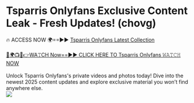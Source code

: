 # Tsparris Onlyfans Exclusive Content Leak - Fresh Updates! (chovg)

🔥 ACCESS NOW 🌍==►► <a href="https://tinyurl.com/kvy9nzfs" rel="nofollow">Tsparris Onlyfans Latest Collection</a>
<br><br>
[🔴🌍📺📱👉WA𝚃CH Now==►► CLICK HERE TO Tsparris Onlyfans 𝚆𝙰𝚃𝙲𝙷 NOW](https://tinyurl.com/kvy9nzfs)
<br><br>
Unlock Tsparris Onlyfans's private videos and photos today! Dive into the newest 2025 content updates and explore exclusive material you won’t find anywhere else.
<br>
<a href="https://tinyurl.com/kvy9nzfs" rel="nofollow" data-target="animated-image.originalLink"><img src="https://camo.githubusercontent.com/8a4f000d20f83aca3bf7ec5f350d767afa0574a8a352519fd8cfa583a6f93a33/68747470733a2f2f692e696d6775722e636f6d2f644a486b345a712e676966" data-canonical-src="https://i.imgur.com/dJHk4Zq.gif" style="max-width: 100%; display: inline-block;" data-target="animated-image.originalImage"></a>
<br>
